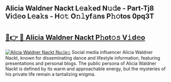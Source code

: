 ## Alicia Waldner Nackt L𝚎a𝚔ed N𝚞𝚍e - Part-Tj8 Vi𝚍𝚎o L𝚎a𝚔s - H𝚘𝚝 O𝚗𝚕yf𝚊ns P𝚑𝚘tos 0pq3T

# <h2><a href="http://kfcgbol.oniu.top/?m=Alicia+Waldner+Nackt">🔗👉 🔴 Alicia Waldner Nackt P𝚑ot𝚘𝚜 V𝚒d𝚎o</a></h2>

[![Alicia Waldner Nackt Nu𝚍e𝚜](https://i.imgur.com/0qMVB7G.gif)](http://kfcgbol.oniu.top/?m=Alicia+Waldner+Nackt)
Social media influencer Alicia Waldner Nackt, known for disseminating dance and lifestyle information, featuring presentations and personal blogs. The public persona of Alicia Waldner Nackt is defined by its warm and approachable energy, but the mysteries of his private life remain a tantalizing enigma.  
